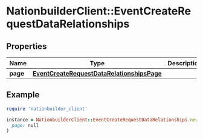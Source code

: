 # NationbuilderClient::EventCreateRequestDataRelationships

## Properties

| Name | Type | Description | Notes |
| ---- | ---- | ----------- | ----- |
| **page** | [**EventCreateRequestDataRelationshipsPage**](EventCreateRequestDataRelationshipsPage.md) |  | [optional] |

## Example

```ruby
require 'nationbuilder_client'

instance = NationbuilderClient::EventCreateRequestDataRelationships.new(
  page: null
)
```

